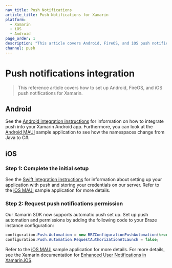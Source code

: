 ```yaml
---
nav_title: Push Notifications
article_title: Push Notifications for Xamarin
platform: 
  - Xamarin
  - iOS
  - Android
page_order: 1
description: "This article covers Android, FireOS, and iOS push notification integration for the Xamarin platform."
channel: push 
---
```


# Push notifications integration

> This reference article covers how to set up Android, FireOS, and iOS push notifications for Xamarin. 

## Android

See the [Android integration instructions][1] for information on how to integrate push into your Xamarin Android app. Furthermore, you can look at the [Android MAUI][2] sample application to see how the namespaces change from Java to C#.

## iOS

### Step 1: Complete the initial setup

See the [Swift integration instructions][3] for information about setting up your application with push and storing your credentials on our server. Refer to the [iOS MAUI][4] sample application for more details.

### Step 2: Request push notifications permission

Our Xamarin SDK now supports automatic push set up. Set up push automation and permissions by adding the following code to your Braze instance configuration:

```csharp
configuration.Push.Automation = new BRZConfigurationPushAutomation(true);
configuration.Push.Automation.RequestAuthorizationAtLaunch = false;
```
Refer to the [iOS MAUI][4] sample application for more details. For more details, see the Xamarin documentation for [Enhanced User Notifications in Xamarin.iOS][5].

[1]: {{site.baseurl}}/developer_guide/platform_integration_guides/android/push_notifications/integration/standard_integration/
[2]: https://github.com/braze-inc/braze-xamarin-sdk/tree/master/appboy-component/samples/android-net-maui/BrazeAndroidMauiSampleApp/BrazeAndroidMauiSampleApp
[3]: {{site.baseurl}}/developer_guide/platform_integration_guides/swift/push_notifications/integration
[4]: https://github.com/braze-inc/braze-xamarin-sdk/tree/master/appboy-component/samples/ios-net-maui/BrazeiOSMauiSampleApp
[5]: https://learn.microsoft.com/en-us/previous-versions/xamarin/ios/platform/user-notifications/enhanced-user-notifications?tabs=macos


